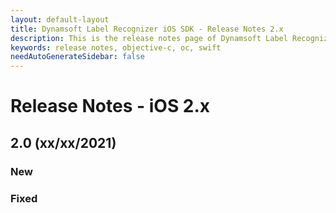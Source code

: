 ```yaml
---
layout: default-layout
title: Dynamsoft Label Recognizer iOS SDK - Release Notes 2.x
description: This is the release notes page of Dynamsoft Label Recognizer for iOS SDK version 2.x.
keywords: release notes, objective-c, oc, swift
needAutoGenerateSidebar: false
---
```


# Release Notes - iOS 2.x

## 2.0 (xx/xx/2021)

### New

### Fixed
